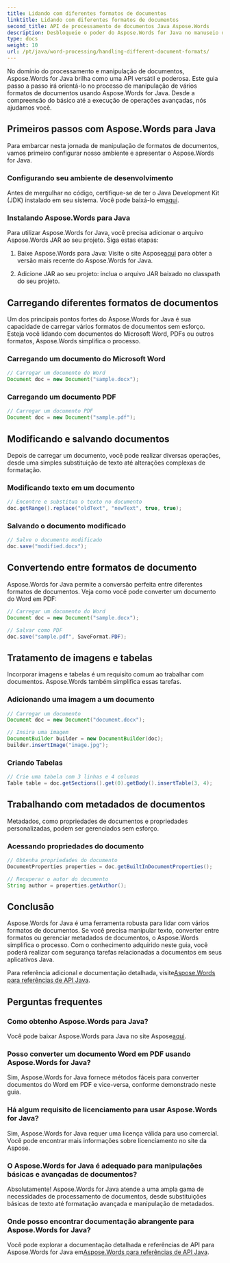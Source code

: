 ```yaml
---
title: Lidando com diferentes formatos de documentos
linktitle: Lidando com diferentes formatos de documentos
second_title: API de processamento de documentos Java Aspose.Words
description: Desbloqueie o poder do Aspose.Words for Java no manuseio de diversos formatos de documentos. Aprenda edição de texto, conversões e muito mais com exemplos práticos.
type: docs
weight: 10
url: /pt/java/word-processing/handling-different-document-formats/
---
```


No domínio do processamento e manipulação de documentos, Aspose.Words for Java brilha como uma API versátil e poderosa. Este guia passo a passo irá orientá-lo no processo de manipulação de vários formatos de documentos usando Aspose.Words for Java. Desde a compreensão do básico até a execução de operações avançadas, nós ajudamos você.

## Primeiros passos com Aspose.Words para Java

Para embarcar nesta jornada de manipulação de formatos de documentos, vamos primeiro configurar nosso ambiente e apresentar o Aspose.Words for Java.

### Configurando seu ambiente de desenvolvimento

 Antes de mergulhar no código, certifique-se de ter o Java Development Kit (JDK) instalado em seu sistema. Você pode baixá-lo em[aqui](https://www.oracle.com/java/technologies/javase-downloads.html).

### Instalando Aspose.Words para Java

Para utilizar Aspose.Words for Java, você precisa adicionar o arquivo Aspose.Words JAR ao seu projeto. Siga estas etapas:

1.  Baixe Aspose.Words para Java: Visite o site Aspose[aqui](https://releases.aspose.com/words/java/) para obter a versão mais recente do Aspose.Words for Java.

2. Adicione JAR ao seu projeto: inclua o arquivo JAR baixado no classpath do seu projeto.

## Carregando diferentes formatos de documentos

Um dos principais pontos fortes do Aspose.Words for Java é sua capacidade de carregar vários formatos de documentos sem esforço. Esteja você lidando com documentos do Microsoft Word, PDFs ou outros formatos, Aspose.Words simplifica o processo.

### Carregando um documento do Microsoft Word

```java
// Carregar um documento do Word
Document doc = new Document("sample.docx");
```

### Carregando um documento PDF

```java
// Carregar um documento PDF
Document doc = new Document("sample.pdf");
```

## Modificando e salvando documentos

Depois de carregar um documento, você pode realizar diversas operações, desde uma simples substituição de texto até alterações complexas de formatação.

### Modificando texto em um documento

```java
// Encontre e substitua o texto no documento
doc.getRange().replace("oldText", "newText", true, true);
```

### Salvando o documento modificado

```java
// Salve o documento modificado
doc.save("modified.docx");
```

## Convertendo entre formatos de documento

Aspose.Words for Java permite a conversão perfeita entre diferentes formatos de documentos. Veja como você pode converter um documento do Word em PDF:

```java
// Carregar um documento do Word
Document doc = new Document("sample.docx");

// Salvar como PDF
doc.save("sample.pdf", SaveFormat.PDF);
```

## Tratamento de imagens e tabelas

Incorporar imagens e tabelas é um requisito comum ao trabalhar com documentos. Aspose.Words também simplifica essas tarefas.

### Adicionando uma imagem a um documento

```java
// Carregar um documento
Document doc = new Document("document.docx");

// Insira uma imagem
DocumentBuilder builder = new DocumentBuilder(doc);
builder.insertImage("image.jpg");
```

### Criando Tabelas

```java
// Crie uma tabela com 3 linhas e 4 colunas
Table table = doc.getSections().get(0).getBody().insertTable(3, 4);
```

## Trabalhando com metadados de documentos

Metadados, como propriedades de documentos e propriedades personalizadas, podem ser gerenciados sem esforço.

### Acessando propriedades do documento

```java
// Obtenha propriedades do documento
DocumentProperties properties = doc.getBuiltInDocumentProperties();

// Recuperar o autor do documento
String author = properties.getAuthor();
```

## Conclusão

Aspose.Words for Java é uma ferramenta robusta para lidar com vários formatos de documentos. Se você precisa manipular texto, converter entre formatos ou gerenciar metadados de documentos, o Aspose.Words simplifica o processo. Com o conhecimento adquirido neste guia, você poderá realizar com segurança tarefas relacionadas a documentos em seus aplicativos Java.

 Para referência adicional e documentação detalhada, visite[Aspose.Words para referências de API Java](https://reference.aspose.com/words/java/).

## Perguntas frequentes

### Como obtenho Aspose.Words para Java?

 Você pode baixar Aspose.Words para Java no site Aspose[aqui](https://releases.aspose.com/words/java/).

### Posso converter um documento Word em PDF usando Aspose.Words for Java?

Sim, Aspose.Words for Java fornece métodos fáceis para converter documentos do Word em PDF e vice-versa, conforme demonstrado neste guia.

### Há algum requisito de licenciamento para usar Aspose.Words for Java?

Sim, Aspose.Words for Java requer uma licença válida para uso comercial. Você pode encontrar mais informações sobre licenciamento no site da Aspose.

### O Aspose.Words for Java é adequado para manipulações básicas e avançadas de documentos?

Absolutamente! Aspose.Words for Java atende a uma ampla gama de necessidades de processamento de documentos, desde substituições básicas de texto até formatação avançada e manipulação de metadados.

### Onde posso encontrar documentação abrangente para Aspose.Words for Java?

 Você pode explorar a documentação detalhada e referências de API para Aspose.Words for Java em[Aspose.Words para referências de API Java](https://reference.aspose.com/words/java/).